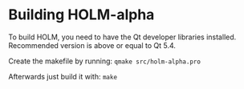 # Building HOLM-alpha

To build HOLM, you need to have the Qt developer libraries installed. Recommended version is above or equal to Qt 5.4.

Create the makefile by running: ```qmake src/holm-alpha.pro```

Afterwards just build it with: ```make```

